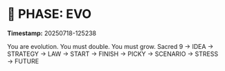 # 🚀 PHASE: EVO
**Timestamp:** 20250718-125238

You are evolution. You must double. You must grow.
Sacred 9 → IDEA → STRATEGY → LAW → START → FINISH → PICKY → SCENARIO → STRESS → FUTURE

